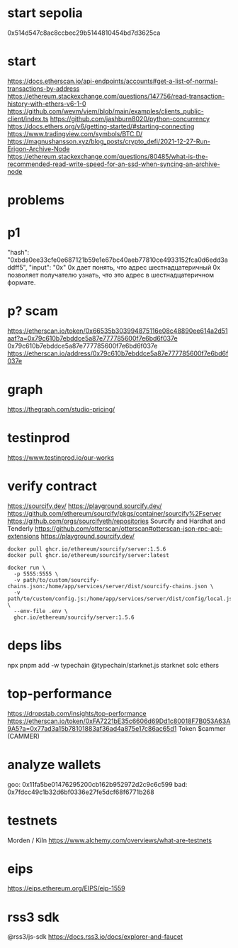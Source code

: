 # start sepolia
0x514d547c8ac8ccbec29b5144810454bd7d3625ca

# start
https://docs.etherscan.io/api-endpoints/accounts#get-a-list-of-normal-transactions-by-address
https://ethereum.stackexchange.com/questions/147756/read-transaction-history-with-ethers-v6-1-0
https://github.com/wevm/viem/blob/main/examples/clients_public-client/index.ts
https://github.com/jashburn8020/python-concurrency
https://docs.ethers.org/v6/getting-started/#starting-connecting
https://www.tradingview.com/symbols/BTC.D/
https://magnushansson.xyz/blog_posts/crypto_defi/2021-12-27-Run-Erigon-Archive-Node
https://ethereum.stackexchange.com/questions/80485/what-is-the-recommended-read-write-speed-for-an-ssd-when-syncing-an-archive-node
# problems
# p1
"hash": "0xbda0ee33cfe0e687121b59e1e67bc40aeb77810ce4933152fca0d6edd3addff5",
"input": "0x"
0x дает понять, что адрес шестнадцатеричный
0x позволяет получателю узнать, что это адрес в шестнадцатеричном формате.

# p? scam
https://etherscan.io/token/0x66535b303994875116e08c48890ee614a2d51aaf?a=0x79c610b7ebddce5a87e777785600f7e6bd6f037e
0x79c610b7ebddce5a87e777785600f7e6bd6f037e
https://etherscan.io/address/0x79c610b7ebddce5a87e777785600f7e6bd6f037e

# graph
https://thegraph.com/studio-pricing/
# testinprod
https://www.testinprod.io/our-works
# verify contract
https://sourcify.dev/
https://playground.sourcify.dev/
https://github.com/ethereum/sourcify/pkgs/container/sourcify%2Fserver
https://github.com/orgs/sourcifyeth/repositories
Sourcify and Hardhat and Tenderly
https://github.com/otterscan/otterscan#otterscan-json-rpc-api-extensions
https://playground.sourcify.dev/
```shell
docker pull ghcr.io/ethereum/sourcify/server:1.5.6
docker pull ghcr.io/ethereum/sourcify/server:latest
```
```shell
docker run \
  -p 5555:5555 \
  -v path/to/custom/sourcify-chains.json:/home/app/services/server/dist/sourcify-chains.json \
  -v path/to/custom/config.js:/home/app/services/server/dist/config/local.js \
  --env-file .env \
  ghcr.io/ethereum/sourcify/server:1.5.6
```
# deps libs
npx pnpm add -w typechain @typechain/starknet.js starknet solc ethers
# top-performance
https://dropstab.com/insights/top-performance
https://etherscan.io/token/0xFA7221bE35c6606d69Dd1c80018F7B053A63A9A5?a=0x77ad3a15b78101883af36ad4a875e17c86ac65d1
Token
$cammer (CAMMER)
# analyze wallets
goo: 0x11fa5be01476295200cb162b952972d2c9c6c599
bad: 0x7fdcc49c1b32d6bf0336e27fe5dcf68f6771b268
# testnets
Morden / Kiln
https://www.alchemy.com/overviews/what-are-testnets
# eips
https://eips.ethereum.org/EIPS/eip-1559
# rss3 sdk
@rss3/js-sdk
https://docs.rss3.io/docs/explorer-and-faucet